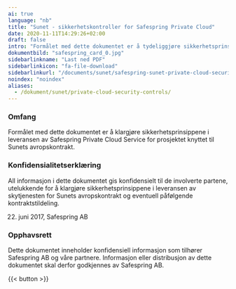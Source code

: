 ```yaml
---
ai: true
language: "nb"
title: "Sunet - sikkerhetskontroller for Safespring Private Cloud"
date: 2020-11-11T14:29:26+02:00
draft: false
intro: "Formålet med dette dokumentet er å tydeliggjøre sikkerhetsprinsippene i leveransen av Safespring Private Cloud Service for prosjektet knyttet til Sunets avropskontrakt."
dokumentbild: "safespring_card_0.jpg"
sidebarlinkname: "Last ned PDF"
sidebarlinkicon: "fa-file-download"
sidebarlinkurl: "/documents/sunet/safespring-sunet-private-cloud-security-controls.pdf"
noindex: "noindex"
aliases:
  - /dokument/sunet/private-cloud-security-controls/
---
```

### Omfang

Formålet med dette dokumentet er å klargjøre sikkerhetsprinsippene i leveransen av Safespring Private Cloud Service for prosjektet knyttet til Sunets avropskontrakt.

### Konfidensialitetserklæring

All informasjon i dette dokumentet gis konfidensielt til de involverte partene, utelukkende for å klargjøre sikkerhetsprinsippene i leveransen av skytjenesten for Sunets avropskontrakt og eventuell påfølgende kontraktstildeling.

22. juni 2017, Safespring AB

### Opphavsrett

Dette dokumentet inneholder konfidensiell informasjon som tilhører Safespring AB og våre partnere. Informasjon eller distribusjon av dette dokumentet skal derfor godkjennes av Safespring AB.

{{< button >}}